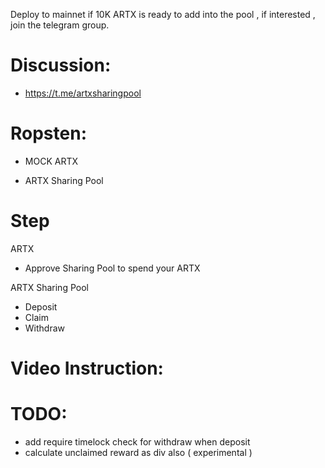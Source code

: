 Deploy to mainnet if 10K ARTX is ready to add into the pool , if interested , join the telegram group.

# Discussion:
- https://t.me/artxsharingpool

# Ropsten:
- MOCK ARTX
  > 
- ARTX Sharing Pool
  > 



# Step
  ARTX
  - Approve Sharing Pool to spend your ARTX
    
  ARTX Sharing Pool
  - Deposit
  - Claim 
  - Withdraw


# Video Instruction:



# TODO:
  - add require timelock check for withdraw when deposit
  - calculate unclaimed reward as div also ( experimental )
